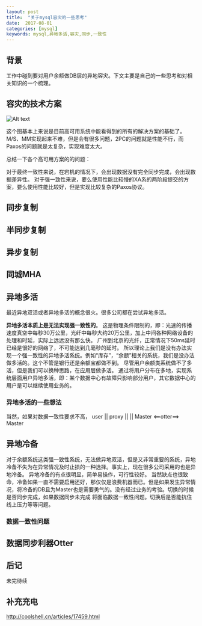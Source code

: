 ```yaml
---
layout: post
title:  "关于mysql容灾的一些思考"
date:  2017-08-01
categories: [mysql]
keywords: mysql,异地多活,容灾,同步,一致性
---
```


## 背景
工作中碰到要对用户余额做DB层的异地容灾。下文主要是自己的一些思考和对相关知识的一个梳理。

## 容灾的技术方案
![Alt text](./images/Transaction-Across-DataCenter.jpg)

这个图基本上来说是目前高可用系统中能看得到的所有的解决方案的基础了。M/S、MM实现起来不难，但是会有很多问题，2PC的问题就是性能不行，而Paxos的问题就是太复杂，实现难度太大。

总结一下各个高可用方案的的问题：

对于最终一致性来说，在宕机的情况下，会出现数据没有完全同步完成，会出现数据差异性。
对于强一致性来说，要么使用性能比较慢的XA系的两阶段提交的方案，要么使用性能比较好，但是实现比较复杂的Paxos协议。
## 同步复制
## 半同步复制
## 异步复制

## 同城MHA

## 异地多活
最近异地双活或者异地多活的概念很火。很多公司都在尝试异地多活。

**异地多活本质上是无法实现强一致性的**。
这是物理条件限制的，即：光速的传播速度真空中每秒30万公里，光纤中每秒大约20万公里，加上中间各种网络设备的处理和时延，实际上远远没有那么快。
广州到北京的光纤，正常情况下50ms延时已经是很好的网络了，不可能达到几毫秒的延时。
所以理论上我们是没有办法实现一个强一致性的异地多活系统。例如“库存”，“余额”相关的系统，我们是没办法做多活的。这个不管是银行还是余额宝都做不到。
尽管用户余额类系统做不了多活，但是我们可以换种思路，在应用层做多活。
通过将用户分布在多地，实现系统层面用户异地多活，即：某个数据中心有故障只影响部分用户，其它数据中心的用户是可以继续使用业务的。

### 异地多活的一些想法

当然，如果对数据一致性要求不高，
			    user
			    ||
		proxy
			          ||
			          ||
Master <==otter==> Master

## 异地冷备
对于余额系统这类强一致性系统，无法做异地双活，但是又非常重要的系统，异地冷备不失为在异常情况及时止损的一种选择。事实上，现在很多公司采用的也是异地冷备。
异地冷备的有点很明显，简单易操作，可行性较好。
当然缺点也很致命，冷备如果一直不需要启用还好，那仅仅是浪费机器而已。但是如果发生异常情况，将冷备的DB且为Master也是需要勇气的。没有经过业务的考验。切换的时候是否同步完成，如果数据同步未完成 将面临数据一致性问题。切换后是否能抗住线上压力等等问题。

### 数据一致性问题


## 数据同步利器Otter

## 后记

未完待续

## 补充充电
http://coolshell.cn/articles/17459.html

